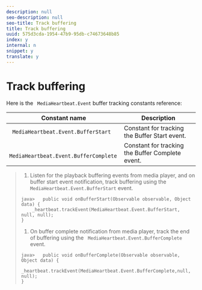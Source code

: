 ```yaml
---
description: null
seo-description: null
seo-title: Track buffering
title: Track buffering
uuid: 575d3cda-1954-47b9-95db-c74673648b85
index: y
internal: n
snippet: y
translate: y
---
```


# Track buffering

Here is the ` MediaHeartbeat.Event` buffer tracking constants reference: 



|  Constant name  | Description  |
|---|---|
|  ` MediaHeartbeat.Event.BufferStart`  | Constant for tracking the Buffer Start event.  |
|  ` MediaHeartbeat.Event.BufferComplete`  | Constant for tracking the Buffer Complete event.  |


>1. Listen for the playback buffering events from media player, and on buffer start event notification, track buffering using the ` MediaHeartbeat.Event.BufferStart` event.
>
>   ```
>   java>   public void onBufferStart(Observable observable, Object data) {  
>       _heartbeat.trackEvent(MediaHeartbeat.Event.BufferStart, null, null); 
>   }
>   ```
>
>1. On buffer complete notification from media player, track the end of buffering using the ` MediaHeartbeat.Event.BufferComplete` event.
>
>   ```
>   java>   public void onBufferComplete(Observable observable, Object data) {  
>       _heartbeat.trackEvent(MediaHeartbeat.Event.BufferComplete,null, null); 
>   }
>   ```
>
